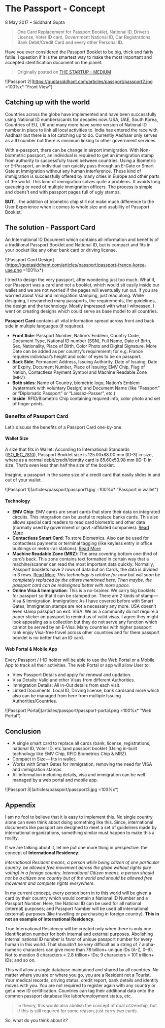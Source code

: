 # The Passport - Concept

8 May 2017 • Siddhant Gupta

> One Card Replacement for Passport Booklet, National ID, Driver’s License, Voter ID card, Government National ID, Car Registrations, Bank Debit/Credit Card and every other Personal ID.

Have you ever considered the Passport Booklet to be big, thick and fairly futile. I question if it is the smartest way to make the most important and accepted identification document on the planet.

> Originally posted on [THE STARTUP - MEDIUM](https://medium.com/swlh/the-passport-concept-b95c1d24e02e)

![Passport 2](https://guptasiddhant.com/articles/passport/passport2.jpg =100%x\* "Front View")

## Catching up with the world

Countries across the globe have implemented and have been successfully using National ID numbers/cards for decades now. USA, UAE, South Korea, Countries of EU, UK and many more have some version of National ID number in place to link all local activities to. India has entered the race with Aadhaar but there is a lot catching up to do. Currently Aadhaar only serves as a ID number but there is minimum linking to other government services.

With e-passport, there can be change in airport immigration. With Non-biotmetric passport, an individual is required to get an immigration stamp from authority to successfully travel between countries.
Using a Biometric or E-Passport, an individual can quickly pass through an E-Gate or Smart Gate at Immigration without any human interference. These kind of immigration is successfully offered by many cities in Europe and other parts of the world.
This kind of immigration solves quite a problems. It avoids long queueing or need of multiple immigration officers. The process is simple and doens’t end with passport pages full of ugly stamps.

**BUT**… the addition of biometric chip still not make much difference to the User Experience when it comes to whole size and usability of Passport Booklet.

## The solution - Passport Card

An International ID Document which contains all information and benefits of a traditional Passport Booklet and National ID, but is compact and fits in your pocket like any other bank card or driving license.

![Passport Card Design](https://guptasiddhant.com/articles/passport/passport-france-korea-uae.png =100%x\*)

I tried to design the very passport, after wondering just too much. What if, our Passport was a card and not a booklet, which would sit easily inside our wallet and we are not worried if the pages will eventually run out. If you are worried about Visa and immigration stamping, just read along. While designing, I researched many passports, the requirements, the guidelines, the design and the technology. Mostly impressed with what I witnessed, I went on creating designs which could serve as base model to all countries.

**Passport Card** contains all vital information spread across front and back side in multiple languages (if required).

- **Front Side**: Passport Number, Nation’s Emblem, Country Code, Document Type, National ID number (SSN), Full Name, Date of Birth, Sex, Nationality, Place of Birth, Color Photo and Digital Signature.
  More Date can be added as per country’s requirement; for e.g. France requires individual’s height and color of eyes to be on passport.
- **Back Side**: Permanent Address, Issuing Authority, Date of Issuing, Date of Expiry, Document Number, Place of Issuing; EMV Chip, Flag of Nation, Contactless Payment Symbol and Machine Readable Zone (MRZ).
- **Both sides**: Name of Country, biometric logo, Nation’s Emblem (watermark with voluntary Design) and Document Name (like “Passport” or “Diplomatic Passport” or “Laissez-Passer”, etc.)
- **Inside**: RFID/Biometric Chip containing required info, color photo and set of finger prints.

### Benefits of Passport Card

Let’s discuss the benefits of a Passport Card one-by-one.

#### Wallet Size

A size that fits in Wallet. According to International Standards ([ISO_IEC_7810](https://en.wikipedia.org/wiki/ISO/IEC_7810)), Passport Booklet size is 125.00x88.00 mm (ID-3) in size, where as a normal debit/credit/identity card is 85.60x53.98 mm (ID-1) in size.
That’s even less than half the size of the booklet.

Imagine, a passport in the same size of a credit card that easily slides in and out of your wallet.

![Passport 1](articles/passport/passport1.jpg =100%x\* "Passport in wallet")

#### Technology

- **EMV Chip**: EMV cards are smart cards that store their data on integrated circuits. This integration can be useful to replace banks cards. This also allows special card readers to read card biometric and other data (normally used by government or govt.-affiliated companies). [Read More](https://en.wikipedia.org/wiki/EMV)
- **Contactless Smart Card**: To store Biometrics. Also can be used for contactless payments or terminal tagging (like keyless entry in office buildings or metro-rail stations). [Read More](https://en.wikipedia.org/wiki/Contactless_smart_card)
- **Machine Readable Zone (MRZ)**: The area covering bottom one-third of card’s back. This zone contains text formatted in certain way that a machine/scanner can read the most important data quickly. Normally, Passport booklets have 2 rows of data but on Cards, the data is divided in 3 rows. [Read More](https://en.wikipedia.org/wiki/Machine-readable_passport)
  _This technology is relative for now but will soon be completely replaced by the others mentioned here. Then maybe, the passport card can be redesigned better with more space._
- **Online Visa & Immigration**: This is a no-brainer.
  We carry big booklets for passport so that it can be stamped on. There are 2 kinds of stamp — Visa & Immigration.
  Immigration: As I have covered before with Smart Gates, Immigration stamps are not a necessary any more. USA doesn’t even stamp passport on exit.
  VISA: We as a community do not require a paper sticker on passport to remind us of valid visas. I agree they might look appealing as a collection but they do not serve any function which cannot be served by an E-Visa.
  Many countries with higher passport rank enjoy Visa-free travel across other countries and for them passport booklet is no better that an ID card.

#### Web Portal & Mobile App

Every Passport / I-ID holder will be able to use the Web Portal or a Mobile App to track all their activities. The web Portal or app will allow User to:

- View Passport Details and apply for renewal and updation.
- Visa Details: Valid and other Visas from different Authorities.
- Immigration Details: All In-Out details from each visit.
- Linked Documents: Local ID, Driving license, bank cardsand more which also can be managed from here from multiple Issuing Authorities/Countries.

![Passport Portal](articles/passport/passport-portal.png =100%x\* "Web Portal")

## Conclusion

- A single smart card to replace all cards (bank, license, registrations, national ID, Voter ID, etc.)and passport booklet (Using in-built technology like EMV Chip, RFID Biometrics Chip & MRZ).
- Compact in Size — fits in wallet.
- Works with Smart Gates for immigration, removing the need for VISA and immigration stamps.
- All information including details, visa and immigration can be well managed by a web portal and mobile app.

![Passport 3](articles/passport/passport3.jpg =100%x\*)

## Appendix

I am no fool to believe that it is easy to implement this. No single country alone can even think about doing something like this. Since, international documents like passport are designed to meet a set of guidelines made by international organizations, something similar must happen to make this a reality.

If we are talking about it, let me put one more thing in perspective: the concept of **International Residency**.

_International Resident means, a person while being citizen of one particular country, be allowed free movement across the globe without rights (like voting) in a foreign country.
International Citizen means, a person should not be a citizen one country but of the world and should be allowed free movement and complete rights everywhere._

In my current concept, every person born in to this world will be given a card by their country which would contain a National ID Number and a Passport Number. Here, the National ID can be used for all national (internal) purposes; and Passport Number will be used all international (external) purposes (like travelling or purchasing in foreign country).
**This in not an example of International Residency**.

True International Residency will be created only when there is only one Identification number for both internal and external purposes. Abolishing internal national ID number is favor of unique passport number for every human in this world. That shouldn’t be very difficult as a string of 7 alpha-numeric characters can give more than 78 billion+ unique IDs (A-Z, 0–9). Not to mention 8 characters = 2.8 trillion+ IDs; 9 characters = 101 trillion+ IDs; and so on.

This will allow a single database maintained and shared by all countries. No matter where you are or where you go, you are a Resident not a Tourist. Your medical records, driving status, credit report, bank details and identity moves with you. You are not required to register again with any country or get a new ID certification.
Countries can tag their additional data onto the common passport database like labor/employment status, etc.

> In theory, this would also abolish the concept of dual citizenship, but if this is still required for some reason, just carry two cards.

So, what do you think about it?
